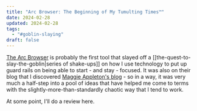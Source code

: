 ```yaml
---
title: "Arc Browser: The Beginning of My Tumulting Times™"
date: 2024-02-28
updated: 2024-02-28
tags:
  - "#goblin-slaying"
draft: false
---
```

[The Arc Browser](https://arc.net/gift/3389bea4) is probably the first tool that slayed off a [[the-quest-to-slay-the-goblin|series of shake-ups]] on how I use technology to put up guard rails on being able to start - and stay - focused. It was also on their blog that I discovered [Maggie Appleton's blog](https://arc.net/l/quote/abfpadro) - so in a way, it was very much a half-step into a pool of ideas that have helped me come to terms with the slightly-more-than-standardly chaotic way that I tend to work.

At some point, I'll do a review here.

